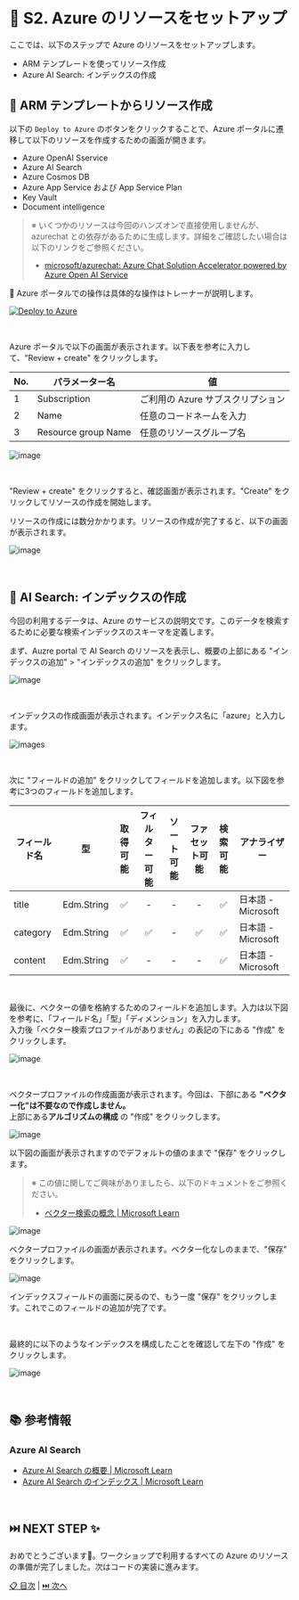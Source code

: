 # 🧪 S2. Azure のリソースをセットアップ

ここでは、以下のステップで Azure のリソースをセットアップします。

- ARM テンプレートを使ってリソース作成
- Azure AI Search: インデックスの作成

## 🔖 ARM テンプレートからリソース作成

以下の `Deploy to Azure` のボタンをクリックすることで、Azure ポータルに遷移して以下のリソースを作成するための画面が開きます。

- Azure OpenAI Sservice
- Azure AI Search
- Azure Cosmos DB
- Azure App Service および App Service Plan
- Key Vault
- Document intelligence

> ※ いくつかのリソースは今回のハンズオンで直接使用しませんが、azurechat との依存があるために生成します。詳細をご確認したい場合は以下のリンクをご参照ください。
>
> - [microsoft/azurechat: Azure Chat Solution Accelerator powered by Azure Open AI Service](https://github.com/microsoft/azurechat)

📝 Azure ポータルでの操作は具体的な操作はトレーナーが説明します。

[![Deploy to Azure](https://aka.ms/deploytoazurebutton)](https://portal.azure.com/#create/Microsoft.Template/uri/https%3A%2F%2Fstyokosandbox.blob.core.windows.net%2Farm-templates%2Fzen-azurechat.json)

<br>

Azure ポータルで以下の画面が表示されます。以下表を参考に入力して、"Review + create" をクリックします。

No. | パラメーター名 | 値
--- | --- | ---
1 | Subscription | ご利用の Azure サブスクリプション
2 | Name | 任意のコードネームを入力
3 | Resource group Name | 任意のリソースグループ名

![image](./images/s2-1.png)

<br>

"Review + create" をクリックすると、確認画面が表示されます。"Create" をクリックしてリソースの作成を開始します。

リソースの作成には数分かかります。リソースの作成が完了すると、以下の画面が表示されます。

![image](./images/s2-2.png)

<br>

## 🔖 AI Search: インデックスの作成

今回の利用するデータは、Azure のサービスの説明文です。このデータを検索するために必要な検索インデックスのスキーマを定義します。

まず、Auzre portal で AI Search のリソースを表示し、概要の上部にある "インデックスの追加" > "インデックスの追加" をクリックします。

![image](./images/1-2-1.png)

<br>

インデックスの作成画面が表示されます。インデックス名に「azure」と入力します。

![images](./images/1-2-2.png)

<br>

次に "フィールドの追加" をクリックしてフィールドを追加します。以下図を参考に3つのフィールドを追加します。

フィールド名 | 型 | 取得可能 | フィルター可能 | ソート可能 | ファセット可能 | 検索可能 | アナライザー
--- | --- | :---: | :---: | :---: | :---: | :---: | ---
title | Edm.String | ✅ | - | - | - | ✅ | 日本語 - Microsoft
category | Edm.String | ✅ | ✅ | - | ✅ | ✅ | 日本語 - Microsoft
content | Edm.String | ✅ | - | - | - | ✅ | 日本語 - Microsoft

<br>

最後に、ベクターの値を格納するためのフィールドを追加します。入力は以下図を参考に、「フィールド名」「型」「ディメンション」を入力します。  
入力後「ベクター検索プロファイルがありません」の表記の下にある "作成" をクリックします。

![image](./images/1-2-3.png)

<br>

ベクタープロファイルの作成画面が表示されます。今回は、下部にある **"ベクター化"は不要なので作成しません。**  
上部にある**アルゴリズムの構成** の "作成" をクリックします。

![image](./images/1-2-4_1.png)


以下図の画面が表示されますのでデフォルトの値のままで "保存" をクリックします。

> ※ この値に関してご興味がありましたら、以下のドキュメントをご参照ください。
>
> - [ベクター検索の概念 | Microsoft Learn](https://learn.microsoft.com/ja-jp/azure/search/vector-search-overview#why-use-vector-search)

![image](./images/1-2-4_2.png)


ベクタープロファイルの画面が表示されます。ベクター化なしのままで、"保存" をクリックします。

![image](./images/1-2-4_3.png)

インデックスフィールドの画面に戻るので、もう一度 "保存" をクリックします。これでこのフィールドの追加が完了です。

<br>

最終的に以下のようなインデックスを構成したことを確認して左下の "作成" をクリックします。

![image](./images/1-2-5.png)

<br>

## 📚 参考情報

### Azure AI Search

- [Azure AI Search の概要 | Microsoft Learn](https://learn.microsoft.com/ja-jp/azure/search/search-what-is-azure-search)
- [Azure AI Search のインデックス | Microsoft Learn](https://learn.microsoft.com/ja-jp/azure/search/search-what-is-an-index)

<br>

## ⏭️ NEXT STEP ✨

おめでとうございます🎉。ワークショップで利用するすべての Azure のリソースの準備が完了しました。次はコードの実装に進みます。

[📋 目次](../README.md) | [⏭️ 次へ](./setup-function-app-code.md)
